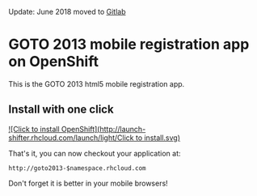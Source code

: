 Update: June 2018 moved to [Gitlab](https://gitlab.com/eschabell/openshift-goto)


GOTO 2013 mobile registration app on OpenShift
==============================================
This is the GOTO 2013 html5 mobile registration app.


Install with one click
----------------------
[![Click to install OpenShift](http://launch-shifter.rhcloud.com/launch/light/Click to install.svg)](https://openshift.redhat.com/app/console/application_type/custom?&cartridges[]=jbosseap-6&initial_git_url=https://github.com/eschabell/openshift-goto.git&name=goto2013)


That's it, you can now checkout your application at:

    http://goto2013-$namespace.rhcloud.com

Don't forget it is better in your mobile browsers!
